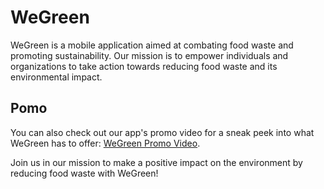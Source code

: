 # WeGreen

WeGreen is a mobile application aimed at combating food waste and promoting sustainability. Our mission is to empower individuals and organizations to take action towards reducing food waste and its environmental impact.

## Pomo

You can also check out our app's promo video for a sneak peek into what WeGreen has to offer: [WeGreen Promo Video](https://drive.google.com/file/d/1aLqLpz208v-ibT_SIi1sTG_81u5NCb3P/view?usp=drive_link).

Join us in our mission to make a positive impact on the environment by reducing food waste with WeGreen!

